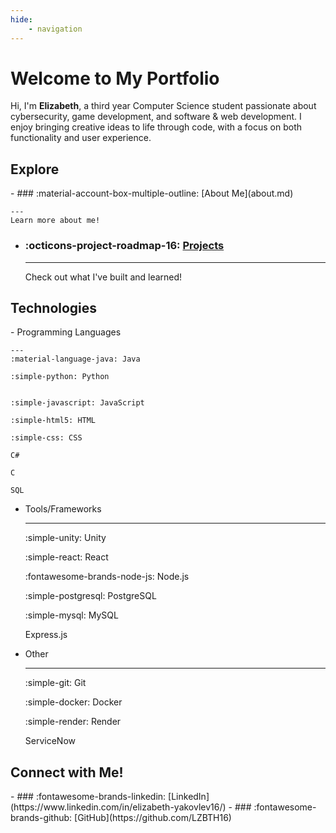 ```yaml
---
hide:
    - navigation
---
```


# Welcome to My Portfolio

Hi, I'm **Elizabeth**, a third year Computer Science student passionate about cybersecurity, game development, and software & web development. I enjoy bringing creative ideas to life through code, with a focus on both functionality and user experience.

## Explore

<div class="grid cards" markdown>
- ### :material-account-box-multiple-outline: [About Me](about.md)

    ---
    Learn more about me!

- ### :octicons-project-roadmap-16: [Projects](projects.md)

    ---
    Check out what I've built and learned!
</div>

## Technologies

<div class="grid cards" markdown>
- Programming Languages

    ---
    :material-language-java: Java

    :simple-python: Python


    :simple-javascript: JavaScript

    :simple-html5: HTML

    :simple-css: CSS

    C#

    C

    SQL

    
- Tools/Frameworks

    ---
    :simple-unity: Unity
    
    :simple-react: React
    
    :fontawesome-brands-node-js: Node.js
    
    :simple-postgresql: PostgreSQL
    
    :simple-mysql: MySQL

    Express.js
    

- Other

    ---
    :simple-git: Git
    
    :simple-docker: Docker
    
    :simple-render: Render

    ServiceNow
    
</div>

## Connect with Me!
<div class="grid cards" markdown>
- ### :fontawesome-brands-linkedin: [LinkedIn](https://www.linkedin.com/in/elizabeth-yakovlev16/)
- ### :fontawesome-brands-github: [GitHub](https://github.com/LZBTH16)
</div>


<!-- For full documentation visit [mkdocs.org](https://www.mkdocs.org). -->
<!-- ## Commands
* `mkdocs new [dir-name]` - Create a new project.
* `mkdocs serve` - Start the live-reloading docs server.
* `mkdocs build` - Build the documentation site.
* `mkdocs -h` - Print help message and exit. -->
